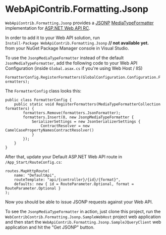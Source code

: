WebApiContrib.Formatting.Jsonp
==============================

`WebApiContrib.Formatting.Jsonp` provides a [JSONP](https://en.wikipedia.org/wiki/JSONP) [MediaTypeFormatter](http://msdn.microsoft.com/en-us/library/system.net.http.formatting.mediatypeformatter.aspx) implementation for [ASP.NET Web API RC](http://www.asp.net/web-api).

In order to add it to your Web API solution, run  
`Install-Package WebApiContrib.Formatting.Jsonp`  **// not available yet.**  
from your NuGet Package Manager console in Visual Studio.

To use the `JsonpMediaTypeFormatter` instead of the default `JsonMediaTypeFormatter`, add the following code to your Web API Configuration (inside `Global.asax.cs` if you're using Web Host / IIS)

`FormatterConfig.RegisterFormatters(GlobalConfiguration.Configuration.Formatters);`

The `FormatterConfig` class looks this:

    public class FormatterConfig {
        public static void RegisterFormatters(MediaTypeFormatterCollection formatters) {
            formatters.Remove(formatters.JsonFormatter);
            formatters.Insert(0, new JsonpMediaTypeFormatter {
                SerializerSettings = new JsonSerializerSettings {
                    ContractResolver = new CamelCasePropertyNamesContractResolver()
                }
            });
        }
    }

After that, update your Default ASP.NET Web API route in `/App_Start/RouteConfig.cs`:

    routes.MapHttpRoute(
        name: "DefaultApi",
        routeTemplate: "api/{controller}/{id}/{format}",
        defaults: new { id = RouteParameter.Optional, format = RouteParameter.Optional }
    );

Now you should be able to issue JSONP requests against your Web API.

To see the `JsonpMediaTypeFormatter` in action, just clone this project, run the `WebContribContrib.Formatting.Jsonp.SampleWebHost` project web application and then start the `WebApiContrib.Formatting.Jsonp.SampleJQueryClient` web application and hit the "Get JSONP" button.